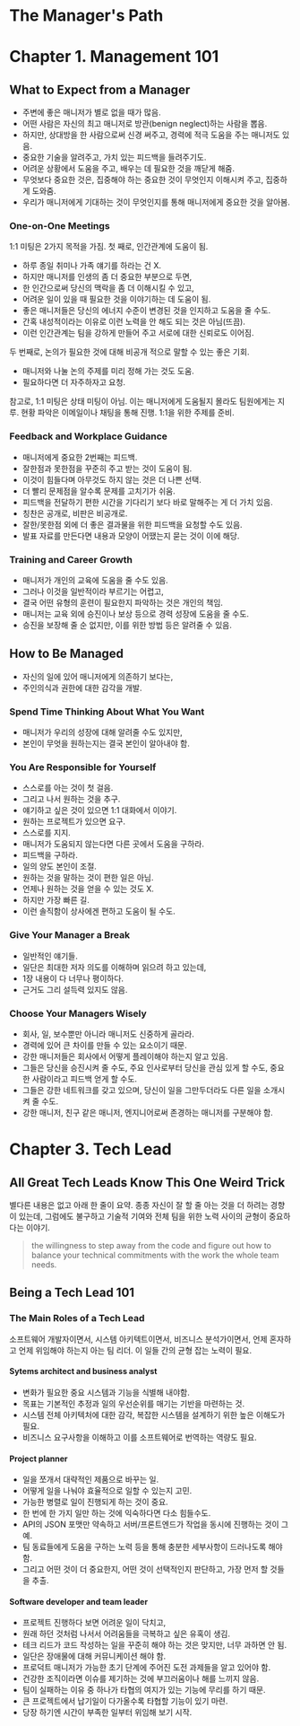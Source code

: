 # The Manager's Path

# Chapter 1. Management 101

## What to Expect from a Manager

- 주변에 좋은 매니저가 별로 없을 때가 많음.
- 어떤 사람은 자신의 최고 매니저로 방관(benign neglect)하는 사람을 뽑음.
- 하지만, 상대방을 한 사람으로써 신경 써주고, 경력에 적극 도움을 주는 매니저도 있음.
- 중요한 기술을 알려주고, 가치 있는 피드백을 들려주기도.
- 어려운 상황에서 도움을 주고, 배우는 데 필요한 것을 깨닫게 해줌.
- 무엇보다 중요한 것은, 집중해야 하는 중요한 것이 무엇인지 이해시켜 주고, 집중하게 도와줌.
- 우리가 매니저에게 기대하는 것이 무엇인지를 통해 매니저에게 중요한 것을 알아봄.

### One-on-One Meetings

1:1 미팅은 2가지 목적을 가짐. 첫 째로, 인간관계에 도움이 됨.

- 하루 종일 취미나 가족 얘기를 하라는 건 X.
- 하지만 매니저를 인생의 좀 더 중요한 부분으로 두면,
- 한 인간으로써 당신의 맥락을 좀 더 이해시킬 수 있고,
- 어려운 일이 있을 때 필요한 것을 이야기하는 데 도움이 됨.
- 좋은 매니저들은 당신의 에너지 수준이 변경된 것을 인지하고 도움을 줄 수도.
- 간혹 내성적이라는 이유로 이런 노력을 안 해도 되는 것은 아님(뜨끔).
- 이런 인간관계는 팀을 강하게 만들어 주고 서로에 대한 신뢰로도 이어짐.

두 번째로, 논의가 필요한 것에 대해 비공개 적으로 말할 수 있는 좋은 기회.

- 매니저와 나눌 논의 주제를 미리 정해 가는 것도 도움.
- 필요하다면 더 자주하자고 요청.

참고로, 1:1 미팅은 상태 미팅이 아님. 이는 매니저에게 도움될지 몰라도 팀원에게는 지루. 현황 파악은 이메일이나 채팅을 통해 진행. 1:1을 위한 주제를 준비.

### Feedback and Workplace Guidance

- 매니저에게 중요한 2번째는 피드백.
- 잘한점과 못한점을 꾸준히 주고 받는 것이 도움이 됨.
- 이것이 힘들다며 아무것도 하지 않는 것은 더 나쁜 선택.
- 더 빨리 문제점을 알수록 문제를 고치기가 쉬움.
- 피드백을 전달하기 편한 시간을 기다리기 보다 바로 말해주는 게 더 가치 있음.
- 칭찬은 공개로, 비판은 비공개로.
- 잘한/못한점 외에 더 좋은 결과물을 위한 피드백을 요청할 수도 있음.
- 발표 자료를 만든다면 내용과 모양이 어땠는지 묻는 것이 이에 해당.

### Training and Career Growth

- 매니저가 개인의 교육에 도움을 줄 수도 있음.
- 그러나 이것을 일반적이라 부르기는 어렵고,
- 결국 어떤 유형의 훈련이 필요한지 파악하는 것은 개인의 책임.
- 매니저는 교육 외에 승진이나 보상 등으로 경력 성장에 도움을 줄 수도.
- 승진을 보장해 줄 순 없지만, 이를 위한 방법 등은 알려줄 수 있음.

## How to Be Managed

- 자신의 일에 있어 매니저에게 의존하기 보다는,
- 주인의식과 권한에 대한 감각을 개발.

### Spend Time Thinking About What You Want

- 매니저가 우리의 성장에 대해 알려줄 수도 있지만,
- 본인이 무엇을 원하는지는 결국 본인이 알아내야 함.

### You Are Responsible for Yourself

- 스스로를 아는 것이 첫 걸음.
- 그리고 나서 원하는 것을 추구.
- 얘기하고 싶은 것이 있으면 1:1 대화에서 이야기.
- 원하는 프로젝트가 있으면 요구.
- 스스로를 지지.
- 매니저가 도움되지 않는다면 다른 곳에서 도움을 구하라.
- 피드백을 구하라.
- 일의 양도 본인이 조절.
- 원하는 것을 말하는 것이 편한 일은 아님.
- 언제나 원하는 것을 얻을 수 있는 것도 X.
- 하지만 가장 빠른 길.
- 이런 솔직함이 상사에겐 편하고 도움이 될 수도.

### Give Your Manager a Break

- 일반적인 얘기들.
- 일단은 최대한 저자 의도를 이해하며 읽으려 하고 있는데,
- 1장 내용이 다 너무나 평이하다.
- 근거도 그리 설득력 있지도 않음.

### Choose Your Managers Wisely

- 회사, 일, 보수뿐만 아니라 매니저도 신중하게 골라라.
- 경력에 있어 큰 차이를 만들 수 있는 요소이기 때문.
- 강한 매니저들은 회사에서 어떻게 플레이해야 하는지 알고 있음.
- 그들은 당신을 승진시켜 줄 수도, 주요 인사로부터 당신을 관심 있게 할 수도, 중요한 사람이라고 피드백 얻게 할 수도.
- 그들은 강한 네트워크를 갖고 있으며, 당신이 일을 그만두더라도 다른 일을 소개시켜 줄 수도.
- 강한 매니저, 친구 같은 매니저, 엔지니어로써 존경하는 매니저를 구분해야 함.

# Chapter 3. Tech Lead

## All Great Tech Leads Know This One Weird Trick

별다른 내용은 없고 아래 한 줄이 요약. 종종 자신이 잘 할 줄 아는 것을 더 하려는 경향이 있는데, 그럼에도 불구하고 기술적 기여와 전체 팀을 위한 노력 사이의 균형이 중요하다는 이야기.

> the willingness to step away from the code and figure out how to balance your technical commitments with the work the whole team needs.

## Being a Tech Lead 101

### The Main Roles of a Tech Lead

소프트웨어 개발자이면서, 시스템 아키텍트이면서, 비즈니스 분석가이면서, 언제 혼자하고 언제 위임해야 하는지 아는 팀 리더. 이 일들 간의 균형 잡는 노력이 필요.

#### Sytems architect and business analyst

- 변화가 필요한 중요 시스템과 기능을 식별해 내야함.
- 목표는 기본적인 추정과 일의 우선순위를 매기는 기반을 마련하는 것.
- 시스템 전체 아키텍처에 대한 감각, 복잡한 시스템을 설계하기 위한 높은 이해도가 필요.
- 비즈니스 요구사항을 이해하고 이를 소프트웨어로 번역하는 역량도 필요.

#### Project planner

- 일을 쪼개서 대략적인 제품으로 바꾸는 일.
- 어떻게 일을 나눠야 효율적으로 일할 수 있는지 고민.
- 가능한 병렬로 일이 진행되게 하는 것이 중요.
- 한 번에 한 가지 일만 하는 것에 익숙하다면 다소 힘들수도.
- API의 JSON 포맷만 약속하고 서버/프론트엔드가 작업을 동시에 진행하는 것이 그 예.
- 팀 동료들에게 도움을 구하는 노력 등을 통해 충분한 세부사항이 드러나도록 해야 함.
- 그리고 어떤 것이 더 중요한지, 어떤 것이 선택적인지 판단하고, 가장 먼저 할 것들을 추출.

#### Software developer and team leader

- 프로젝트 진행하다 보면 어려운 일이 닥치고,
- 원래 하던 것처럼 나서서 어려움들을 극복하고 싶은 유혹이 생김.
- 테크 리드가 코드 작성하는 일을 꾸준히 해야 하는 것은 맞지만, 너무 과하면 안 됨.
- 일단은 장애물에 대해 커뮤니케이션 해야 함.
- 프로덕트 매니저가 가능한 초기 단계에 주어진 도전 과제들을 알고 있어야 함.
- 건강한 조직이라면 이슈를 제기하는 것에 부끄러움이나 해를 느끼지 않음.
- 팀이 실패하는 이유 중 하나가 타협의 여지가 있는 기능에 무리를 하기 때문.
- 큰 프로젝트에서 납기일이 다가올수록 타협할 기능이 있기 마련.
- 당장 하기엔 시간이 부족한 일부터 위임해 보기 시작.
